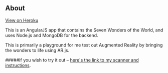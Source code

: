 ## About
[View on Heroku](https://wonders-in-ar.herokuapp.com/#!/wonders)

This is an AngularJS app that contains the Seven Wonders of the World, and uses Node.js and MongoDB for the backend.

This is primarily a playground for me test out Augmented Reality by bringing the wonders to life using AR.js.

#####If you wish to try it out – [here's the link to my scanner and instructions](https://github.com/karannavani/wonders-ar-scanner).
